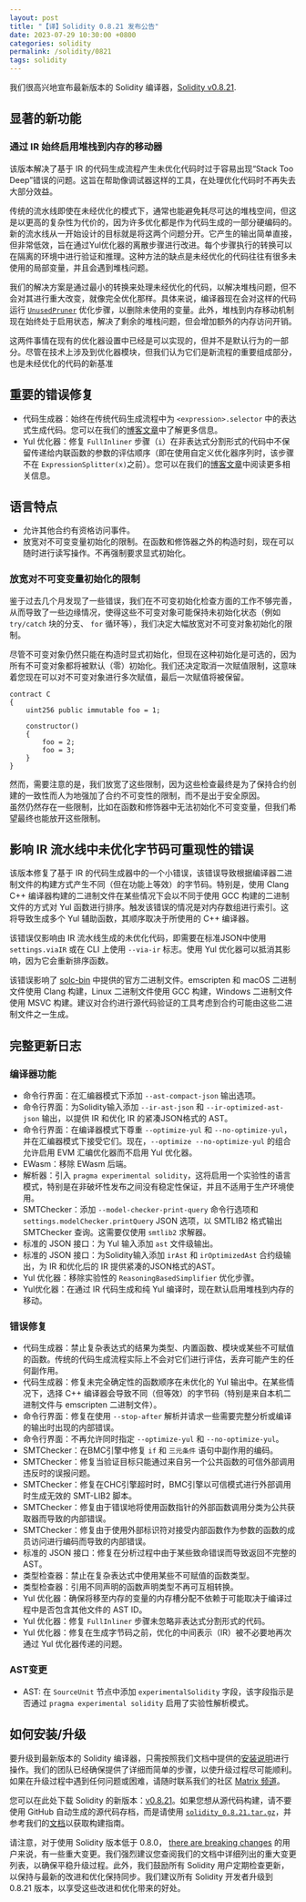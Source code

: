 ```yaml
---
layout: post
title: "【译】Solidity 0.8.21 发布公告"
date: 2023-07-29 10:30:00 +0800
categories: solidity
permalink: /solidity/0821
tags: solidity
---
```



我们很高兴地宣布最新版本的 Solidity 编译器，[Solidity v0.8.21](https://github.com/ethereum/solidity/releases/tag/v0.8.21).

## 显著的新功能

### 通过 IR 始终启用堆栈到内存的移动器

该版本解决了基于 IR 的代码生成流程产生未优化代码时过于容易出现“Stack Too Deep”错误的问题。这旨在帮助像调试器这样的工具，在处理优化代码时不再失去大部分效益。

传统的流水线即使在未经优化的模式下，通常也能避免耗尽可达的堆栈空间，但这是以更高的复杂性为代价的，因为许多优化都是作为代码生成的一部分硬编码的。新的流水线从一开始设计的目标就是将这两个问题分开。它产生的输出简单直接，但非常低效，旨在通过Yul优化器的离散步骤进行改进。每个步骤执行的转换可以在隔离的环境中进行验证和推理。这种方法的缺点是未经优化的代码往往有很多未使用的局部变量，并且会遇到堆栈问题。

我们的解决方案是通过最小的转换来处理未经优化的代码，以解决堆栈问题，但不会对其进行重大改变，就像完全优化那样。具体来说，编译器现在会对这样的代码运行 [`UnusedPruner`](https://docs.soliditylang.org/en/v0.8.21/internals/optimizer.html#unused-pruner) 优化步骤，以删除未使用的变量。此外，堆栈到内存移动机制现在始终处于启用状态，解决了剩余的堆栈问题，但会增加额外的内存访问开销。

这两件事情在现有的优化器设置中已经是可以实现的，但并不是默认行为的一部分。尽管在技术上涉及到优化器模块，但我们认为它们是新流程的重要组成部分，也是未经优化的代码的新基准

## 重要的错误修复

- 代码生成器：始终在传统代码生成流程中为 ``<expression>.selector`` 中的表达式生成代码。您可以在我们的[博客文章](https://soliditylang.org/blog/2023/07/19/missing-side-effects-on-selector-access-bug)中了解更多信息。
- Yul 优化器：修复 ``FullInliner`` 步骤（``i``）在非表达式分割形式的代码中不保留传递给内联函数的参数的评估顺序（即在使用自定义优化器序列时，该步骤不在 ``ExpressionSplitter(x)``之前）。您可以在我们的[博客文章](https://soliditylang.org/blog/2023/07/19/full-inliner-non-expression-split-argument-evaluation-order-bug)中阅读更多相关信息。

## 语言特点

- 允许其他合约有资格访问事件。
- 放宽对不可变变量初始化的限制。在函数和修饰器之外的构造时刻，现在可以随时进行读写操作。不再强制要求显式初始化。

### 放宽对不可变变量初始化的限制

鉴于过去几个月发现了一些错误，我们在不可变初始化检查方面的工作不够完善，从而导致了一些边缘情况，使得这些不可变对象可能保持未初始化状态（例如 ``try/catch`` 块的分支、 ``for`` 循环等），我们决定大幅放宽对不可变对象初始化的限制。

尽管不可变对象仍然只能在构造时显式初始化，但现在这种初始化是可选的，因为所有不可变对象都将被默认（零）初始化。我们还决定取消一次赋值限制，这意味着您现在可以对不可变对象进行多次赋值，最后一次赋值将被保留。

```solidity
contract C
{
    uint256 public immutable foo = 1;
    
    constructor()
    {
        foo = 2;
        foo = 3;
    }
}
```

然而，需要注意的是，我们放宽了这些限制，因为这些检查最终是为了保持合约创建的一致性而人为地强加了合约不可变性的限制，而不是出于安全原因。  
虽然仍然存在一些限制，比如在函数和修饰器中无法初始化不可变变量，但我们希望最终也能放开这些限制。

## 影响 IR 流水线中未优化字节码可重现性的错误

该版本修复了基于 IR 的代码生成器中的一个小错误，该错误导致根据编译器二进制文件的构建方式产生不同（但在功能上等效）的字节码。特别是，使用 Clang C++ 编译器构建的二进制文件在某些情况下会以不同于使用 GCC 构建的二进制文件的方式对 Yul 函数进行排序。触发该错误的情况是对内存数组进行索引。这将导致生成多个 Yul 辅助函数，其顺序取决于所使用的 C++ 编译器。

该错误仅影响由 IR 流水线生成的未优化代码，即需要在标准JSON中使用 `settings.viaIR` 或在 CLI 上使用 `--via-ir` 标志。使用 Yul 优化器可以抵消其影响，因为它会重新排序函数。

该错误影响了 [solc-bin](https://github.com/ethereum/solc-bin/) 中提供的官方二进制文件。emscripten 和 macOS 二进制文件使用 Clang 构建，Linux 二进制文件使用 GCC 构建，Windows 二进制文件使用 MSVC 构建。建议对合约进行源代码验证的工具考虑到合约可能由这些二进制文件之一生成。

## 完整更新日志

### 编译器功能

- 命令行界面：在汇编器模式下添加 ``--ast-compact-json`` 输出选项。
- 命令行界面：为Solidity输入添加 ``--ir-ast-json`` 和 ``--ir-optimized-ast-json`` 输出，以提供 IR 和优化 IR 的紧凑JSON格式的 AST。
- 命令行界面：在编译器模式下尊重 ``--optimize-yul`` 和 ``--no-optimize-yul``，并在汇编器模式下接受它们。现在，``--optimize --no-optimize-yul`` 的组合允许启用 EVM 汇编优化器而不启用 Yul 优化器。
- EWasm：移除 EWasm 后端。
- 解析器：引入 ``pragma experimental solidity``，这将启用一个实验性的语言模式，特别是在非破坏性发布之间没有稳定性保证，并且不适用于生产环境使用。
- SMTChecker：添加 ``--model-checker-print-query`` 命令行选项和 ``settings.modelChecker.printQuery`` JSON 选项，以 SMTLIB2 格式输出 SMTChecker 查询。这需要仅使用 ``smtlib2`` 求解器。
- 标准的 JSON 接口：为 Yul 输入添加 ``ast`` 文件级输出。
- 标准的 JSON 接口：为Solidity输入添加 ``irAst`` 和 ``irOptimizedAst`` 合约级输出，为 IR 和优化后的 IR 提供紧凑的JSON格式的AST。
- Yul 优化器：移除实验性的 ``ReasoningBasedSimplifier`` 优化步骤。
- Yul优化器：在通过 IR 代码生成和纯 Yul 编译时，现在默认启用堆栈到内存的移动。

### 错误修复

- 代码生成器：禁止复杂表达式的结果为类型、内置函数、模块或某些不可赋值的函数。传统的代码生成流程实际上不会对它们进行评估，丢弃可能产生的任何副作用。
- 代码生成器：修复未完全确定性的函数顺序在未优化的 Yul 输出中。在某些情况下，选择 C++ 编译器会导致不同（但等效）的字节码（特别是来自本机二进制文件与 emscripten 二进制文件）。
- 命令行界面：修复在使用 ``--stop-after`` 解析并请求一些需要完整分析或编译的输出时出现的内部错误。
- 命令行界面：不再允许同时指定 ``--optimize-yul`` 和 ``--no-optimize-yul``。
- SMTChecker：在BMC引擎中修复 ``if`` 和 ``三元条件`` 语句中副作用的编码。
- SMTChecker：修复当验证目标只能通过来自另一个公共函数的可信外部调用违反时的误报问题。
- SMTChecker：修复在CHC引擎超时时，BMC引擎以可信模式进行外部调用时生成无效的 SMT-LIB2 脚本。
- SMTChecker：修复由于错误地将使用函数指针的外部函数调用分类为公共获取器而导致的内部错误。
- SMTChecker：修复由于使用外部标识符对接受内部函数作为参数的函数的成员访问进行编码而导致的内部错误。
- 标准的 JSON 接口：修复在分析过程中由于某些致命错误而导致返回不完整的AST。
- 类型检查器：禁止在复杂表达式中使用某些不可赋值的函数类型。
- 类型检查器：引用不同声明的函数声明类型不再可互相转换。
- Yul 优化器：确保将移至内存的变量的内存槽分配不依赖于可能取决于编译过程中是否包含其他文件的 AST ID。
- Yul 优化器：修复 ``FullInliner`` 步骤未忽略非表达式分割形式的代码。
- Yul 优化器：修复在生成字节码之前，优化的中间表示（IR）被不必要地再次通过 Yul 优化器传递的问题。
  
### AST变更

- AST: 在 ``SourceUnit`` 节点中添加 ``experimentalSolidity`` 字段，该字段指示是否通过 ``pragma experimental solidity`` 启用了实验性解析模式。

## 如何安装/升级

要升级到最新版本的 Solidity 编译器，只需按照我们文档中提供的[安装说明](https://docs.soliditylang.org/en/v0.8.21/installing-solidity.html)进行操作。我们的团队已经确保提供了详细而简单的步骤，以使升级过程尽可能顺利。如果在升级过程中遇到任何问题或困难，请随时联系我们的社区 [Matrix 频道](https://matrix.to/#/#ethereum_solidity:gitter.im)。

您可以在此处下载 Solidity 的新版本：[v0.8.21](https://github.com/ethereum/solidity/releases/tag/v0.8.21)。如果您想从源代码构建，请不要使用 GitHub 自动生成的源代码存档，而是请使用 [`solidity_0.8.21.tar.gz`](https://github.com/ethereum/solidity/releases/download/v0.8.21/solidity_0.8.21.tar.gz)，并参考我们的[文档](https://docs.soliditylang.org/en/v0.8.21/installing-solidity.html#building-from-source)以获取构建指南。

请注意，对于使用 Solidity 版本低于 0.8.0， [there are breaking changes](https://docs.soliditylang.org/en/v0.8.21/080-breaking-changes.html) 的用户来说，有一些重大变更。我们强烈建议您查阅我们的文档中详细列出的重大变更列表，以确保平稳升级过程。此外，我们鼓励所有 Solidity 用户定期检查更新，以保持与最新的改进和优化保持同步。我们建议所有 Solidity 开发者升级到 0.8.21 版本，以享受这些改进和优化带来的好处。